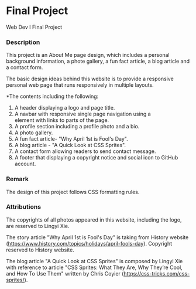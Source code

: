 # Final Project
Web Dev I Final Project


### Description
This project is an About Me page design, which includes a personal background information, a phote gallery, a fun fact article, a blog article and a contact form.

The basic design ideas behind this website is to provide a responsive personal web page that runs responsively in multiple layouts. 

*The contents including the following:
  1. A header displaying a logo and page title.
  2. A navbar with responsive single page navigation using a <nav> element with links to parts of the page.
  3. A profile section including a profile photo and a bio.
  4. A photo gallery.
  5. A fun fact article- "Why April 1st is Fool's Day".
  6. A blog article - "A Quick Look at CSS Sprites".
  7. A contact form allowing readers to send contact message.
  8. A footer that displaying a copyright notice and social icon to GitHub account.

### Remark 
The design of this project follows CSS formatting rules.

### Attributions
The copyrights of all photos appeared in this website, including the logo, are reserved to Lingyi Xie.

The story article "Why April 1st is Fool's Day" is taking from History website (https://www.history.com/topics/holidays/april-fools-day). Copyright reserved to History website.

The blog article "A Quick Look at CSS Sprites" is composed by Lingyi Xie with reference to article "CSS Sprites: What They Are, Why They’re Cool, and How To Use Them" written by Chris Coyier (https://css-tricks.com/css-sprites/). 

